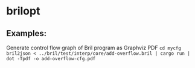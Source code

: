 # brilopt

## Examples:
Generate control flow graph of Bril program as Graphviz PDF
	`cd mycfg`
	`bril2json < ../bril/test/interp/core/add-overflow.bril | cargo run | dot -Tpdf -o add-overflow-cfg.pdf` 

